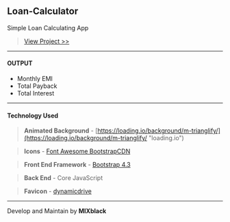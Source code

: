 ## Loan-Calculator
Simple Loan Calculating App

> [View Project >>](https://shawprojects.github.io/loan-calculator/ "Loan Calculator")
___

#### OUTPUT

* Monthly EMI
* Total Payback
* Total Interest

---

#### Technology Used

> **Animated Background** - [https://loading.io/background/m-trianglify/](https://loading.io/background/m-trianglify/ "loading.io")

> **Icons** - [Font Awesome BootstrapCDN](https://www.bootstrapcdn.com/fontawesome/)

> **Front End Framework** - [Bootstrap 4.3](https://getbootstrap.com/docs/4.3/getting-started/download/)

> **Back End** - Core JavaScript

> **Favicon** - [dynamicdrive](https://tools.dynamicdrive.com/favicon/)

___
Develop and Maintain by **MIXblack**